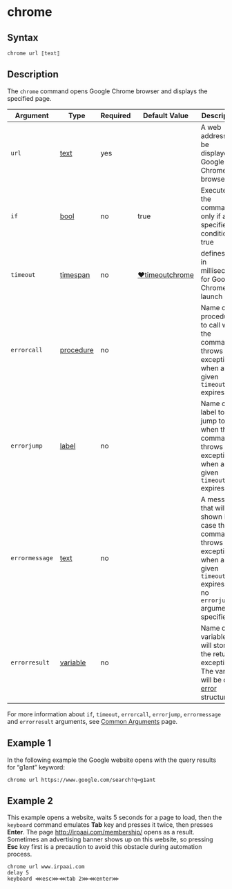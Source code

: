 # chrome

## Syntax

```G1ANT
chrome url ⟦text⟧
```

## Description

The `chrome` command opens Google Chrome browser and displays the specified page.

| Argument | Type | Required | Default Value | Description |
| -------- | ---- | -------- | ------------- | ----------- |
|`url`| [text](G1ANT.Language/G1ANT.Language/Structures/TextStructure.md) | yes| | A web address to be displayed in Google Chrome browser |
| `if`           | [bool](G1ANT.Language/G1ANT.Language/Structures/BooleanStructure.md) | no       | true                                                        | Executes the command only if a specified condition is true   |
|`timeout`| [timespan](G1ANT.Language/G1ANT.Language/Structures/TimeSpanStructure.md) | no       | [♥timeoutchrome](G1ANT.Language/G1ANT.Addon.Core/Variables/TimeoutCommandVariable.md) | defines time in milliseconds for Google Chrome to launch |
| `errorcall`    | [procedure](G1ANT.Language/G1ANT.Language/Structures/ProcedureStructure.md) | no       |                                                             | Name of a procedure to call when the command throws an exception or when a given `timeout` expires |
| `errorjump`    | [label](G1ANT.Language/G1ANT.Language/Structures/LabelStructure.md) | no       |                                                             | Name of the label to jump to when the command throws an exception or when a given `timeout` expires |
| `errormessage` | [text](G1ANT.Language/G1ANT.Language/Structures/TextStructure.md) | no       |                                                             | A message that will be shown in case the command throws an exception or when a given `timeout` expires, and no `errorjump` argument is specified |
| `errorresult`  | [variable](G1ANT.Language/G1ANT.Language/Structures/VariableStructure.md) | no       |                                                             | Name of a variable that will store the returned exception. The variable will be of [error](G1ANT.Language/G1ANT.Language/Structures/ErrorStructure.md) structure  |

For more information about `if`, `timeout`, `errorcall`, `errorjump`, `errormessage` and `errorresult` arguments, see [Common Arguments](G1ANT.Manual/appendices/common-arguments.md) page.

## Example 1

In the following example the Google website opens with the query results for “g1ant” keyword:

```G1ANT
chrome url https://www.google.com/search?q=g1ant
```

## Example 2

This example opens a website, waits 5 seconds for a page to load, then the `keyboard` command emulates **Tab** key and presses it twice, then presses **Enter**. The page http://irpaai.com/membership/ opens as a result. Sometimes an advertising banner shows up on this website, so pressing **Esc** key first is a precaution to avoid this obstacle during automation process.

```G1ANT
chrome url www.irpaai.com
delay 5
keyboard ⋘esc⋙⋘tab 2⋙⋘enter⋙
```

